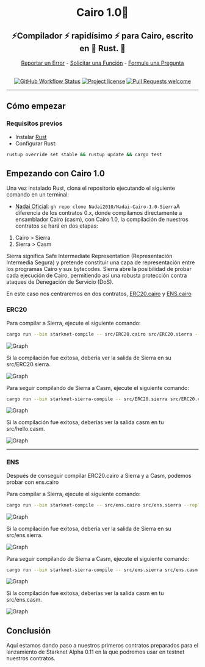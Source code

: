  <div align="center">
  <h1>Cairo 1.0🐺 </h1>
  <h2> ⚡Compilador ⚡ rapidísimo ⚡ para Cairo, escrito en 🦀 Rust. 🦀 </h2>
  <a href="https://github.com/starkware-libs/cairo/issues/new?assignees=&labels=bug&template=01_BUG_REPORT.md&title=bug%3A+">Reportar un Error</a>
  -
  <a href="https://github.com/starkware-libs/cairo/issues/new?assignees=&labels=enhancement&template=02_FEATURE_REQUEST.md&title=feat%3A+">Solicitar una Función</a>
  -
  <a href="https://github.com/starkware-libs/cairo/discussions">Formule una Pregunta</a>
</div>

<div align="center">
<br />

[![GitHub Workflow Status](https://github.com/starkware-libs/cairo/actions/workflows/ci.yml/badge.svg)](https://github.com/starkware-libs/cairo/actions/workflows/ci.yml)
[![Project license](https://img.shields.io/github/license/starkware-libs/cairo.svg?style=flat-square)](LICENSE)
[![Pull Requests welcome](https://img.shields.io/badge/PRs-welcome-ff69b4.svg?style=flat-square)](https://github.com/starkware-libs/cairo/issues?q=is%3Aissue+is%3Aopen+label%3A%22help+wanted%22)

</div>


---

## Cómo empezar

### Requisitos previos

- Instalar [Rust](https://www.rust-lang.org/tools/install)
- Configurar Rust:
```bash
rustup override set stable && rustup update && cargo test
```

## Empezando con Cairo 1.0
Una vez instalado Rust, clona el repositorio ejecutando el siguiente comando en un terminal:

* [Nadai Oficial](https://github.com/Nadai2010/Nadai-Cairo-1.0-Sierra): `gh repo clone Nadai2010/Nadai-Cairo-1.0-Sierra`A diferencia de los contratos 0.x, donde compilamos directamente a ensamblador Cairo (casm), con Cairo 1.0, la compilación de nuestros contratos se hará en dos etapas:

1. Cairo > Sierra
2. Sierra > Casm

Sierra significa Safe Intermediate Representation (Representación Intermedia Segura) y pretende constituir una capa de representación entre los programas Cairo y sus bytecodes. Sierra abre la posibilidad de probar cada ejecución de Cairo, permitiendo así una robusta protección contra ataques de Denegación de Servicio (DoS).

En este caso nos centraremos en dos contratos, [ERC20.cairo](src/ERC20.cairo) y [ENS.cairo](src/ens.cairo)

### ERC20
Para compilar a Sierra, ejecute el siguiente comando:

```bash
cargo run --bin starknet-compile -- src/ERC20.cairo src/ERC20.sierra --replace-ids
```

![Graph](imágenes/erc20si.png)

Si la compilación fue exitosa, debería ver la salida de Sierra en su src/ERC20.sierra.

![Graph](imágenes/erc20si2.png)

Para seguir compilando de Sierra a Casm, ejecute el siguiente comando:

```bash
cargo run --bin starknet-sierra-compile -- src/ERC20.sierra src/ERC20.casm
```

![Graph](imágenes/erc20casm.png)

Si la compilación fue exitosa, deberías ver la salida casm en tu src/hello.casm.

![Graph](imágenes/erc20casm2.png)

---

### ENS

Después de conseguir compilar ERC20.cairo a Sierra y a Casm, podemos probar con ens.cairo

Para compilar a Sierra, ejecute el siguiente comando:

```bash
cargo run --bin starknet-compile -- src/ens.cairo src/ens.sierra --replace-ids
```

![Graph](imágenes/enssi.png)

Si la compilación fue exitosa, debería ver la salida de Sierra en su src/ens.sierra.

![Graph](imágenes/enssi2.png)

Para seguir compilando de Sierra a Casm, ejecute el siguiente comando:

```bash
cargo run --bin starknet-sierra-compile -- src/ens.sierra src/ens.casm
```

![Graph](imágenes/enscasm.png)

Si la compilación fue exitosa, deberías ver la salida casm en tu src/ens.casm.

![Graph](imágenes/enscasm2.png)

## Conclusión
Aquí estamos dando paso a nuestros primeros contratos preparados para el lanzamiento de Starknet Alpha 0.11 en la que podremos usar en testnet nuestros contratos.


 


